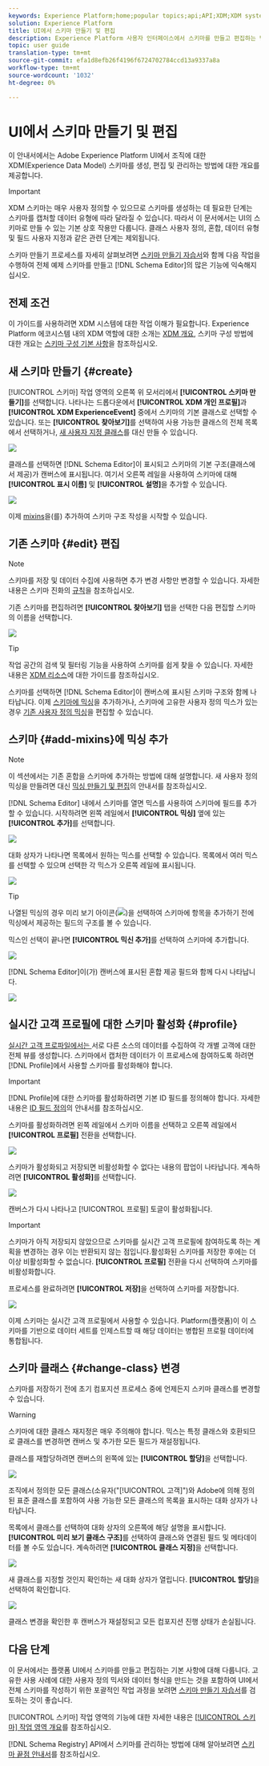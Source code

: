 ```yaml
---
keywords: Experience Platform;home;popular topics;api;API;XDM;XDM system;experience data model;data model;ui;workspace;schema;schemas;
solution: Experience Platform
title: UI에서 스키마 만들기 및 편집
description: Experience Platform 사용자 인터페이스에서 스키마를 만들고 편집하는 방법에 대한 기본 사항을 알아봅니다.
topic: user guide
translation-type: tm+mt
source-git-commit: efa1d8efb26f4196f6724702784ccd13a9337a8a
workflow-type: tm+mt
source-wordcount: '1032'
ht-degree: 0%

---
```



# UI에서 스키마 만들기 및 편집

이 안내서에서는 Adobe Experience Platform UI에서 조직에 대한 XDM(Experience Data Model) 스키마를 생성, 편집 및 관리하는 방법에 대한 개요를 제공합니다.

>[!IMPORTANT]
>
>XDM 스키마는 매우 사용자 정의할 수 있으므로 스키마를 생성하는 데 필요한 단계는 스키마를 캡처할 데이터 유형에 따라 달라질 수 있습니다. 따라서 이 문서에서는 UI의 스키마로 만들 수 있는 기본 상호 작용만 다룹니다. 클래스 사용자 정의, 혼합, 데이터 유형 및 필드 사용자 지정과 같은 관련 단계는 제외됩니다.
>
>스키마 만들기 프로세스를 자세히 살펴보려면 [스키마 만들기 자습서](../../tutorials/create-schema-ui.md)와 함께 다음 작업을 수행하여 전체 예제 스키마를 만들고 [!DNL Schema Editor]의 많은 기능에 익숙해지십시오.

## 전제 조건

이 가이드를 사용하려면 XDM 시스템에 대한 작업 이해가 필요합니다. Experience Platform 에코시스템 내의 XDM 역할에 대한 소개는 [XDM 개요](../../home.md), 스키마 구성 방법에 대한 개요는 [스키마 구성 기본 사항](../../schema/composition.md)을 참조하십시오.

## 새 스키마 만들기 {#create}

[!UICONTROL 스키마] 작업 영역의 오른쪽 위 모서리에서 **[!UICONTROL 스키마 만들기]**&#x200B;를 선택합니다. 나타나는 드롭다운에서 **[!UICONTROL XDM 개인 프로필]**&#x200B;과 **[!UICONTROL XDM ExperienceEvent]** 중에서 스키마의 기본 클래스로 선택할 수 있습니다. 또는 **[!UICONTROL 찾아보기]**&#x200B;를 선택하여 사용 가능한 클래스의 전체 목록에서 선택하거나, [새 사용자 지정 클래스](./classes.md#create)를 대신 만들 수 있습니다.

![](../../images/ui/resources/schemas/create-schema.png)

클래스를 선택하면 [!DNL Schema Editor]이 표시되고 스키마의 기본 구조(클래스에서 제공)가 캔버스에 표시됩니다. 여기서 오른쪽 레일을 사용하여 스키마에 대해 **[!UICONTROL 표시 이름]** 및 **[!UICONTROL 설명]**&#x200B;을 추가할 수 있습니다.

![](../../images/ui/resources/schemas/schema-details.png)

이제 [mixins](#add-mixins)을(를) 추가하여 스키마 구조 작성을 시작할 수 있습니다.

## 기존 스키마 {#edit} 편집

>[!NOTE]
>
>스키마를 저장 및 데이터 수집에 사용하면 추가 변경 사항만 변경할 수 있습니다. 자세한 내용은 스키마 진화의 [규칙](../../schema/composition.md#evolution)을 참조하십시오.

기존 스키마를 편집하려면 **[!UICONTROL 찾아보기]** 탭을 선택한 다음 편집할 스키마의 이름을 선택합니다.

![](../../images/ui/resources/schemas/edit-schema.png)

>[!TIP]
>
>작업 공간의 검색 및 필터링 기능을 사용하여 스키마를 쉽게 찾을 수 있습니다. 자세한 내용은 [XDM 리소스](../explore.md)에 대한 가이드를 참조하십시오.

스키마를 선택하면 [!DNL Schema Editor]이 캔버스에 표시된 스키마 구조와 함께 나타납니다. 이제 [스키마에 믹싱](#add-mixins)을 추가하거나, 스키마에 고유한 사용자 정의 믹스가 있는 경우 [기존 사용자 정의 믹싱](./mixins.md#edit)을 편집할 수 있습니다.

## 스키마 {#add-mixins}에 믹싱 추가

>[!NOTE]
>
>이 섹션에서는 기존 혼합을 스키마에 추가하는 방법에 대해 설명합니다. 새 사용자 정의 믹싱을 만들려면 대신 [믹싱 만들기 및 편집](./mixins.md#create)의 안내서를 참조하십시오.

[!DNL Schema Editor] 내에서 스키마를 열면 믹스를 사용하여 스키마에 필드를 추가할 수 있습니다. 시작하려면 왼쪽 레일에서 **[!UICONTROL 믹싱]** 옆에 있는 **[!UICONTROL 추가]**&#x200B;를 선택합니다.

![](../../images/ui/resources/schemas/add-mixin-button.png)

대화 상자가 나타나면 목록에서 원하는 믹스를 선택할 수 있습니다. 목록에서 여러 믹스를 선택할 수 있으며 선택한 각 믹스가 오른쪽 레일에 표시됩니다.

![](../../images/ui/resources/schemas/add-mixin.png)

>[!TIP]
>
>나열된 믹싱의 경우 미리 보기 아이콘(![](../../images/ui/resources/schemas/preview-icon.png))을 선택하여 스키마에 항목을 추가하기 전에 믹싱에서 제공하는 필드의 구조를 볼 수 있습니다.

믹스인 선택이 끝나면 **[!UICONTROL 믹신 추가]**&#x200B;를 선택하여 스키마에 추가합니다.

![](../../images/ui/resources/schemas/add-mixin-finish.png)

[!DNL Schema Editor]이(가) 캔버스에 표시된 혼합 제공 필드와 함께 다시 나타납니다.

![](../../images/ui/resources/schemas/mixins-added.png)

## 실시간 고객 프로필에 대한 스키마 활성화 {#profile}

[실시간 고객 프로파일에서는 ](../../../profile/home.md) 서로 다른 소스의 데이터를 수집하여 각 개별 고객에 대한 전체 뷰를 생성합니다. 스키마에서 캡처한 데이터가 이 프로세스에 참여하도록 하려면 [!DNL Profile]에서 사용할 스키마를 활성화해야 합니다.

>[!IMPORTANT]
>
>[!DNL Profile]에 대한 스키마를 활성화하려면 기본 ID 필드를 정의해야 합니다. 자세한 내용은 [ID 필드 정의](../fields/identity.md)의 안내서를 참조하십시오.

스키마를 활성화하려면 왼쪽 레일에서 스키마 이름을 선택하고 오른쪽 레일에서 **[!UICONTROL 프로필]** 전환을 선택합니다.

![](../../images/ui/resources/schemas/profile-toggle.png)

스키마가 활성화되고 저장되면 비활성화할 수 없다는 내용의 팝업이 나타납니다. 계속하려면 **[!UICONTROL 활성화]**&#x200B;를 선택합니다.

![](../../images/ui/resources/schemas/profile-confirm.png)

캔버스가 다시 나타나고 [!UICONTROL 프로필] 토글이 활성화됩니다.

>[!IMPORTANT]
>
>스키마가 아직 저장되지 않았으므로 스키마를 실시간 고객 프로필에 참여하도록 하는 계획을 변경하는 경우 이는 반환되지 않는 점입니다.활성화된 스키마를 저장한 후에는 더 이상 비활성화할 수 없습니다. **[!UICONTROL 프로필]** 전환을 다시 선택하여 스키마를 비활성화합니다.

프로세스를 완료하려면 **[!UICONTROL 저장]**&#x200B;을 선택하여 스키마를 저장합니다.

![](../../images/ui/resources/schemas/profile-enabled.png)

이제 스키마는 실시간 고객 프로필에서 사용할 수 있습니다. Platform(플랫폼)이 이 스키마를 기반으로 데이터 세트를 인제스트할 때 해당 데이터는 병합된 프로필 데이터에 통합됩니다.

## 스키마 클래스 {#change-class} 변경

스키마를 저장하기 전에 초기 컴포지션 프로세스 중에 언제든지 스키마 클래스를 변경할 수 있습니다.

>[!WARNING]
>
>스키마에 대한 클래스 재지정은 매우 주의해야 합니다. 믹스는 특정 클래스와 호환되므로 클래스를 변경하면 캔버스 및 추가한 모든 필드가 재설정됩니다.

클래스를 재할당하려면 캔버스의 왼쪽에 있는 **[!UICONTROL 할당]**&#x200B;을 선택합니다.

![](../../images/ui/resources/schemas/assign-class-button.png)

조직에서 정의한 모든 클래스(소유자(&quot;[!UICONTROL 고객]&quot;)와 Adobe에 의해 정의된 표준 클래스를 포함하여 사용 가능한 모든 클래스의 목록을 표시하는 대화 상자가 나타납니다.

목록에서 클래스를 선택하여 대화 상자의 오른쪽에 해당 설명을 표시합니다. **[!UICONTROL 미리 보기 클래스 구조]**&#x200B;를 선택하여 클래스와 연결된 필드 및 메타데이터를 볼 수도 있습니다. 계속하려면 **[!UICONTROL 클래스 지정]**&#x200B;을 선택합니다.

![](../../images/ui/resources/schemas/assign-class.png)

새 클래스를 지정할 것인지 확인하는 새 대화 상자가 열립니다. **[!UICONTROL 할당]**&#x200B;을 선택하여 확인합니다.

![](../../images/ui/resources/schemas/assign-confirm.png)

클래스 변경을 확인한 후 캔버스가 재설정되고 모든 컴포지션 진행 상태가 손실됩니다.

## 다음 단계

이 문서에서는 플랫폼 UI에서 스키마를 만들고 편집하는 기본 사항에 대해 다룹니다. 고유한 사용 사례에 대한 사용자 정의 믹서와 데이터 형식을 만드는 것을 포함하여 UI에서 전체 스키마를 작성하기 위한 포괄적인 작업 과정을 보려면 [스키마 만들기 자습서](../../tutorials/create-schema-ui.md)를 검토하는 것이 좋습니다.

[!UICONTROL 스키마] 작업 영역의 기능에 대한 자세한 내용은 [[!UICONTROL 스키마] 작업 영역 개요](../overview.md)를 참조하십시오.

[!DNL Schema Registry] API에서 스키마를 관리하는 방법에 대해 알아보려면 [스키마 끝점 안내서](../../api/schemas.md)를 참조하십시오.
